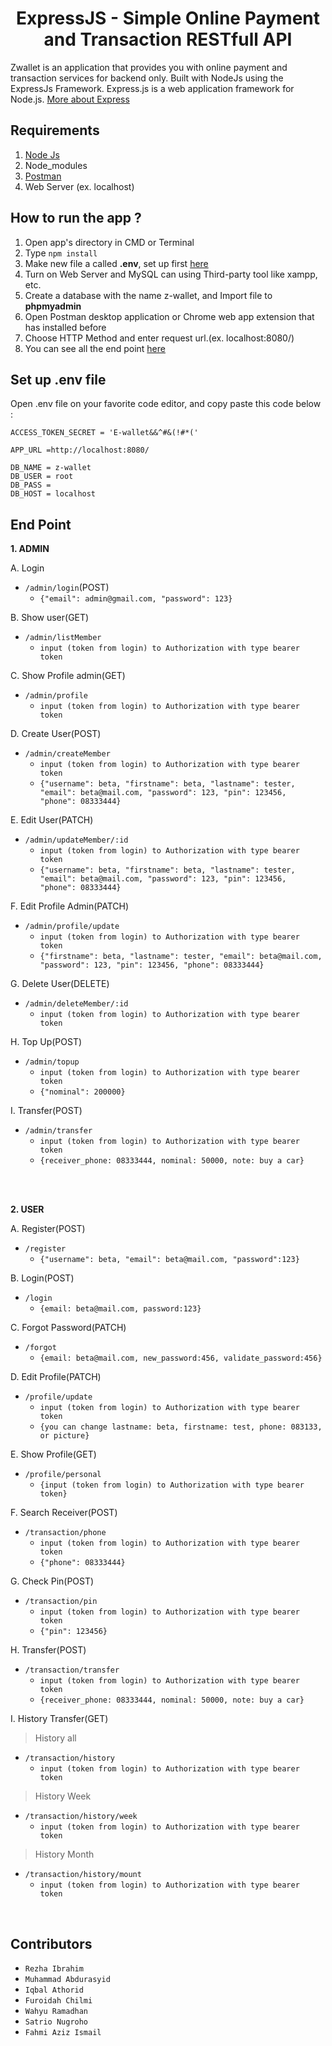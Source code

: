 <h1 align="center">ExpressJS - Simple Online Payment and Transaction RESTfull API</h1>



Zwallet is an application that provides you with online payment and transaction services for backend only. Built with NodeJs using the ExpressJs Framework.
Express.js is a web application framework for Node.js. [More about Express](https://en.wikipedia.org/wiki/Express.js)

## Requirements
1. <a href="https://nodejs.org/en/download/">Node Js</a>
2. Node_modules
3. <a href="https://www.getpostman.com/">Postman</a>
4. Web Server (ex. localhost)

## How to run the app ?
1. Open app's directory in CMD or Terminal
2. Type `npm install`
3. Make new file a called **.env**, set up first [here](#set-up-env-file)
4. Turn on Web Server and MySQL can using Third-party tool like xampp, etc.
5. Create a database with the name z-wallet, and Import file to **phpmyadmin**
6. Open Postman desktop application or Chrome web app extension that has installed before
7. Choose HTTP Method and enter request url.(ex. localhost:8080/)
8. You can see all the end point [here](#end-point)

## Set up .env file
Open .env file on your favorite code editor, and copy paste this code below :
```
ACCESS_TOKEN_SECRET = 'E-wallet&&^#&(!#*('

APP_URL =http://localhost:8080/

DB_NAME = z-wallet
DB_USER = root
DB_PASS = 
DB_HOST = localhost
```

## End Point

**1. ADMIN**

A. Login
* `/admin/login`(POST)
  * `{"email": admin@gmail.com, "password": 123}`

B. Show user(GET)
* `/admin/listMember`
  * `input (token from login) to Authorization with type bearer token`

C. Show Profile admin(GET)
* `/admin/profile`
  * `input (token from login) to Authorization with type bearer token`

D. Create User(POST)
* `/admin/createMember`
  * `input (token from login) to Authorization with type bearer token`
  * `{"username": beta, "firstname": beta, "lastname": tester, "email": beta@mail.com, "password": 123, "pin": 123456, "phone": 08333444}`

E. Edit User(PATCH)
* `/admin/updateMember/:id`
  * `input (token from login) to Authorization with type bearer token`
  * `{"username": beta, "firstname": beta, "lastname": tester, "email": beta@mail.com, "password": 123, "pin": 123456, "phone": 08333444}`

F. Edit Profile Admin(PATCH)
* `/admin/profile/update`
  * `input (token from login) to Authorization with type bearer token`
  * `{"firstname": beta, "lastname": tester, "email": beta@mail.com, "password": 123, "pin": 123456, "phone": 08333444}`

G. Delete User(DELETE)
* `/admin/deleteMember/:id`
  * `input (token from login) to Authorization with type bearer token`

H. Top Up(POST)
* `/admin/topup`
  * `input (token from login) to Authorization with type bearer token`
  * `{"nominal": 200000}`

I. Transfer(POST)
* `/admin/transfer`
  * `input (token from login) to Authorization with type bearer token`
  * `{receiver_phone: 08333444, nominal: 50000, note: buy a car}`
  
<br><br>

**2. USER**

A. Register(POST)
* `/register`
  * `{"username": beta, "email": beta@mail.com, "password":123}`

B. Login(POST)
* `/login`
  * `{email: beta@mail.com, password:123}`

C. Forgot Password(PATCH)
* `/forgot`
  * `{email: beta@mail.com, new_password:456, validate_password:456}`

D. Edit Profile(PATCH)
* `/profile/update`
  * `input (token from login) to Authorization with type bearer token`
  * `{you can change lastname: beta, firstname: test, phone: 083133, or picture}`

E. Show Profile(GET)
* `/profile/personal`
  * `{input (token from login) to Authorization with type bearer token}`

F. Search Receiver(POST)
* `/transaction/phone`
  * `input (token from login) to Authorization with type bearer token`
  * `{"phone": 08333444}`

G. Check Pin(POST)
* `/transaction/pin`
  * `input (token from login) to Authorization with type bearer token`
  * `{"pin": 123456}`

H. Transfer(POST)
* `/transaction/transfer`
  * `input (token from login) to Authorization with type bearer token`
  * `{receiver_phone: 08333444, nominal: 50000, note: buy a car}`

I. History Transfer(GET)
> History all
* `/transaction/history`
  * `input (token from login) to Authorization with type bearer token`

> History Week
* `/transaction/history/week`
  * `input (token from login) to Authorization with type bearer token`

> History Month
* `/transaction/history/mount`
  * `input (token from login) to Authorization with type bearer token`

<br>

## Contributors

* `Rezha Ibrahim`
* `Muhammad Abdurasyid`
* `Iqbal Athorid`
* `Furoidah Chilmi`
* `Wahyu Ramadhan`
* `Satrio Nugroho`
* `Fahmi Aziz Ismail`
